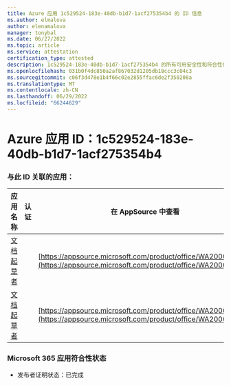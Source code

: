 ```yaml
---
title: Azure 应用 1c529524-183e-40db-b1d7-1acf275354b4 的 ID 信息
ms.author: elmalova
author: elenamalova
manager: tonybal
ms.date: 06/27/2022
ms.topic: article
ms.service: attestation
certification_type: attested
description: 1c529524-183e-40db-b1d7-1acf275354b4 的所有可用安全性和符合性信息信息。
ms.openlocfilehash: 031b0f4dc850a2af867032d1205db18ccc3c04c3
ms.sourcegitcommit: c06f3d478e1b4f66c02e2855ffac6de2f350208a
ms.translationtype: MT
ms.contentlocale: zh-CN
ms.lasthandoff: 06/29/2022
ms.locfileid: "66244629"
---
```

# <a name="azure-app-id-1c529524-183e-40db-b1d7-1acf275354b4"></a>Azure 应用 ID：1c529524-183e-40db-b1d7-1acf275354b4


### <a name="apps-associated-with-this-id"></a>与此 ID 关联的应用：
| **应用名称** | **认证** | **在 AppSource 中查看** |
|--------------|---------------|-----------------------|
| [文档起草者](../forward/WA200003634.md) |  | [https://appsource.microsoft.com/product/office/WA200003634](https://appsource.microsoft.com/product/office/WA200003634) |
| [文档起草者](../forward/WA200004059.md) |  | [https://appsource.microsoft.com/product/office/WA200004059](https://appsource.microsoft.com/product/office/WA200004059) |

### <a name="microsoft-365-app-compliance-status"></a>Microsoft 365 应用符合性状态
- 发布者证明状态：已完成
